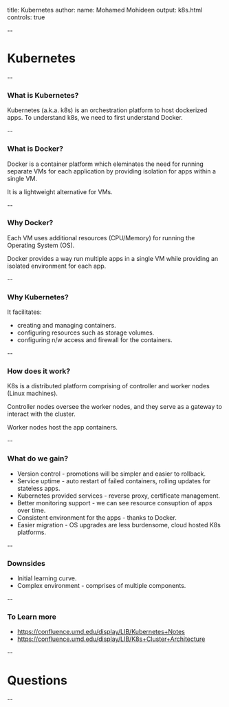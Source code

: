 title: Kubernetes
author:
  name: Mohamed Mohideen
output: k8s.html
controls: true

--

# Kubernetes

--

### What is Kubernetes?

Kubernetes (a.k.a. k8s) is an orchestration platform to host dockerized apps. To understand k8s, we need to first understand Docker.

--

### What is Docker?

Docker is a container platform which eleminates the need for running separate VMs for each application by providing isolation for apps within a single VM.

It is a lightweight alternative for VMs.

--

### Why Docker?

Each VM uses additional resources (CPU/Memory) for running the Operating System (OS).

Docker provides a way run multiple apps in a single VM while providing an isolated environment for each app.

--

### Why Kubernetes?

It facilitates:

- creating and managing containers.
- configuring resources such as storage volumes.
- configuring n/w access and firewall for the containers.

--

### How does it work?

K8s is a distributed platform comprising of controller and worker nodes (Linux machines).

Controller nodes oversee the worker nodes, and they serve as a gateway to interact with the cluster.

Worker nodes host the app containers.

--

### What do we gain?

- Version control - promotions will be simpler and easier to rollback.
- Service uptime - auto restart of failed containers, rolling updates for stateless apps.
- Kubernetes provided services - reverse proxy, certificate management.
- Better monitoring support - we can see resource consuption of apps over time.
- Consistent environment for the apps - thanks to Docker.
- Easier migration - OS upgrades are less burdensome, cloud hosted K8s platforms.

--

### Downsides

- Initial learning curve.
- Complex environment - comprises of multiple components.

--

### To Learn more

- https://confluence.umd.edu/display/LIB/Kubernetes+Notes
- https://confluence.umd.edu/display/LIB/K8s+Cluster+Architecture

--

#  Questions

--